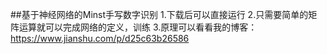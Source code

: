 ##基于神经网络的Minst手写数字识别
1.下载后可以直接运行
2.只需要简单的矩阵运算就可以完成网络的定义，训练
3.原理可以看看我的博客：https://www.jianshu.com/p/d25c63b26586
